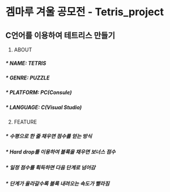 # 겜마루 겨울 공모전 - Tetris_project 

## C언어를 이용하여 테트리스 만들기 

1. ABOUT 
  ##### * NAME: TETRIS 
  ##### * GENRE: PUZZLE 
  ##### * PLATFORM: PC(Consule) 
  ##### * LANGUAGE: C(Visual Studio) 

2. FEATURE 
  ##### * 수평으로 한 줄 채우면 점수를 얻는 방식 
  ##### * Hard drop를 이용하여 블록을 채우면 보너스 점수 
  ##### * 일정 점수를 획득하면 다음 단계로 넘어감 
  ##### * 단계가 올라갈수록 블록 내려오는 속도가 빨라짐 
